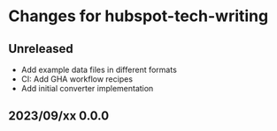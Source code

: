# Changes for hubspot-tech-writing


## Unreleased

- Add example data files in different formats
- CI: Add GHA workflow recipes
- Add initial converter implementation


## 2023/09/xx 0.0.0
